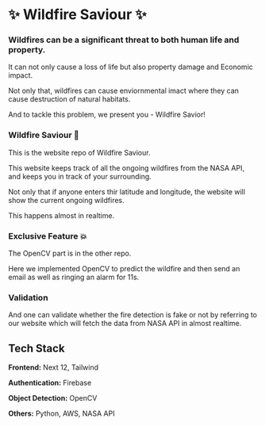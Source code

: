 
# ✨ Wildfire Saviour ✨

### Wildfires can be a significant threat to both human life and property.

It can not only cause a loss of life but also property damage and Economic impact.

Not only that, wildfires can cause enviornmental imact where they can cause destruction of natural habitats.

And to tackle this problem, we present you - Wildfire Savior!

### Wildfire Saviour 🚀

This is the website repo of Wildfire Saviour.

This website keeps track of all the ongoing wildfires from the NASA API, and keeps you in track of your surrounding.

Not only that if anyone enters thir latitude and longitude, the website will show the current ongoing wildfires.

This happens almost in realtime.

### Exclusive Feature 💥

The OpenCV part is in the other repo.

Here we implemented OpenCV to predict the wildfire and then send an email as well as ringing an alarm for 11s.

### Validation

And one can validate whether the fire detection is fake or not by referring to our website which will fetch the data from NASA API in almost realtime.

## Tech Stack

**Frontend:** Next 12, Tailwind

**Authentication:** Firebase

**Object Detection:** OpenCV

**Others:** Python, AWS, NASA API

